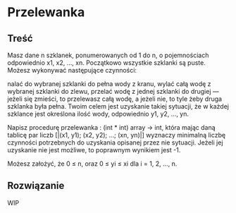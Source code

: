 # Przelewanka

## Treść

Masz dane n szklanek, ponumerowanych od 1 do n, o pojemnościach odpowiednio x1, x2, ..., xn.  Początkowo wszystkie szklanki są puste. Możesz wykonywać następujące czynności:

nalać do wybranej szklanki do pełna wody z kranu, 
wylać całą wodę z wybranej szklanki do zlewu, 
przelać wodę z jednej szklanki do drugiej — jeżeli się zmieści, to przelewasz całą wodę, a jeżeli nie, to tyle żeby druga szklanka była pełna.
Twoim celem jest uzyskanie takiej sytuacji, że w każdej szklance jest określona ilość wody, odpowiednio y1, y2, ..., yn. 

Napisz procedurę przelewanka : (int * int) array → int, która mając daną tablicę par liczb [|(x1, y1); (x2, y2); ...; (xn, yn)|] wyznaczy minimalną liczbę czynności potrzebnych do uzyskania opisanej przez nie sytuacji. Jeżeli jej uzyskanie nie jest możliwe, to poprawnym wynikiem jest -1. 

Możesz założyć, że 0 ≤ n, oraz 0 ≤ yi ≤ xi dla i = 1, 2, ..., n.

## Rozwiązanie
WIP
